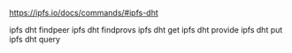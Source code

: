 
https://ipfs.io/docs/commands/#ipfs-dht

ipfs dht findpeer
ipfs dht findprovs
ipfs dht get
ipfs dht provide
ipfs dht put
ipfs dht query


